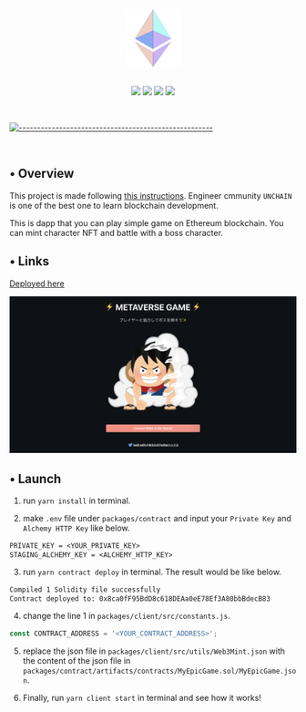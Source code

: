<p align="center">
  <br />
  <img width="100" src="./assets/eth-logo.png" alt="ETH Logo" width="400" height="100">
  <br/>
  <br />
  <p align="center">
<img src="https://img.shields.io/badge/Solidity-0.8.17-blue?logo=solidity"/>
<img src="https://img.shields.io/badge/hardhat-2.14.0-blue"/>
<img src="https://img.shields.io/badge/React-17.0.2-blue?logo=react"/>
<img src="https://img.shields.io/badge/-javascript-blue?logo=javascript"/>
</p>

<br/>

[![-----------------------------------------------------](https://raw.githubusercontent.com/andreasbm/readme/master/assets/lines/colored.png)](#table-of-contents)

<br/>

## • Overview

This project is made following [this instructions](https://app.unchain.tech/learn/ETH-NFT-Game/). Engineer cmmunity `UNCHAIN` is one of the best one to learn blockchain development.

This is dapp that you can play simple game on Ethereum blockchain. You can mint character NFT and battle with a boss character.

## • Links

[Deployed here](https://eth-nft-game-client.vercel.app/)

[![Frontend](assets/frontend.png)](https://eth-nft-game-client.vercel.app/)

## • Launch

1. run `yarn install` in terminal.

2. make `.env` file under `packages/contract` and input your `Private Key` and `Alchemy HTTP Key` like below.

```
PRIVATE_KEY = <YOUR_PRIVATE_KEY>
STAGING_ALCHEMY_KEY = <ALCHEMY_HTTP_KEY>
```

3. run `yarn contract deploy` in terminal. The result would be like below.

```
Compiled 1 Solidity file successfully
Contract deployed to: 0x8ca0fF95BdD8c618DEAa0eE78Ef3A80bbBdecB83
```

4. change the line 1 in `packages/client/src/constants.js`.

```javascript
const CONTRACT_ADDRESS = '<YOUR_CONTRACT_ADDRESS>';
```

5. replace the json file in `packages/client/src/utils/Web3Mint.json` with the content of the json file in `packages/contract/artifacts/contracts/MyEpicGame.sol/MyEpicGame.json`.

6. Finally, run `yarn client start` in terminal and see how it works!
